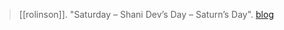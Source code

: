 > [[rolinson]]. "Saturday – Shani Dev’s Day – Saturn’s Day". [blog](https://aryaakasha.com/2019/08/10/saturday-shani-devs-day-saturns-day/)